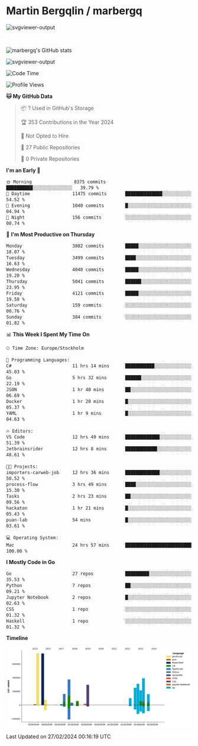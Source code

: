 # Martin Bergqlin / marbergq

![svgviewer-output](https://user-images.githubusercontent.com/2405410/206014777-22d41ecb-c24f-421d-b7d9-bba2cb5bb0de.svg)

<br>

<!--- [![Martin's Week](https://github-readme-stats.vercel.app/api/wakatime?username=marbergq&theme=dark)](https://github.com/anuraghazra/github-readme-stats) -->

![marbergq's GitHub stats](https://github-readme-stats.vercel.app/api?username=marbergq&count_private=true&show_icons=true)

![svgviewer-output](https://wakatime.com/badge/user/3f0a2069-6683-4e19-9a4a-7d21ea815067.svg)

<!--START_SECTION:waka-->
![Code Time](http://img.shields.io/badge/Code%20Time-3%2C772%20hrs%2039%20mins-blue)

![Profile Views](http://img.shields.io/badge/Profile%20Views-0-blue)

**🐱 My GitHub Data** 

> 📦 ? Used in GitHub's Storage 
 > 
> 🏆 353 Contributions in the Year 2024
 > 
> 🚫 Not Opted to Hire
 > 
> 📜 27 Public Repositories 
 > 
> 🔑 0 Private Repositories 
 > 
**I'm an Early 🐤** 

```text
🌞 Morning                8375 commits        ██████████░░░░░░░░░░░░░░░   39.79 % 
🌆 Daytime                11475 commits       ██████████████░░░░░░░░░░░   54.52 % 
🌃 Evening                1040 commits        █░░░░░░░░░░░░░░░░░░░░░░░░   04.94 % 
🌙 Night                  156 commits         ░░░░░░░░░░░░░░░░░░░░░░░░░   00.74 % 
```
📅 **I'm Most Productive on Thursday** 

```text
Monday                   3802 commits        █████░░░░░░░░░░░░░░░░░░░░   18.07 % 
Tuesday                  3499 commits        ████░░░░░░░░░░░░░░░░░░░░░   16.63 % 
Wednesday                4040 commits        █████░░░░░░░░░░░░░░░░░░░░   19.20 % 
Thursday                 5041 commits        ██████░░░░░░░░░░░░░░░░░░░   23.95 % 
Friday                   4121 commits        █████░░░░░░░░░░░░░░░░░░░░   19.58 % 
Saturday                 159 commits         ░░░░░░░░░░░░░░░░░░░░░░░░░   00.76 % 
Sunday                   384 commits         ░░░░░░░░░░░░░░░░░░░░░░░░░   01.82 % 
```


📊 **This Week I Spent My Time On** 

```text
🕑︎ Time Zone: Europe/Stockholm

💬 Programming Languages: 
C#                       11 hrs 14 mins      ███████████░░░░░░░░░░░░░░   45.03 % 
Go                       5 hrs 32 mins       ██████░░░░░░░░░░░░░░░░░░░   22.19 % 
JSON                     1 hr 40 mins        ██░░░░░░░░░░░░░░░░░░░░░░░   06.69 % 
Docker                   1 hr 20 mins        █░░░░░░░░░░░░░░░░░░░░░░░░   05.37 % 
YAML                     1 hr 9 mins         █░░░░░░░░░░░░░░░░░░░░░░░░   04.63 % 

🔥 Editors: 
VS Code                  12 hrs 49 mins      █████████████░░░░░░░░░░░░   51.39 % 
Jetbrainsrider           12 hrs 8 mins       ████████████░░░░░░░░░░░░░   48.61 % 

🐱‍💻 Projects: 
importers-carweb-job     12 hrs 36 mins      █████████████░░░░░░░░░░░░   50.52 % 
process-flow             3 hrs 49 mins       ████░░░░░░░░░░░░░░░░░░░░░   15.30 % 
Tasks                    2 hrs 23 mins       ██░░░░░░░░░░░░░░░░░░░░░░░   09.56 % 
hackaton                 1 hr 21 mins        █░░░░░░░░░░░░░░░░░░░░░░░░   05.43 % 
puan-lab                 54 mins             █░░░░░░░░░░░░░░░░░░░░░░░░   03.61 % 

💻 Operating System: 
Mac                      24 hrs 57 mins      █████████████████████████   100.00 % 
```

**I Mostly Code in Go** 

```text
Go                       27 repos            █████████░░░░░░░░░░░░░░░░   35.53 % 
Python                   7 repos             ██░░░░░░░░░░░░░░░░░░░░░░░   09.21 % 
Jupyter Notebook         2 repos             █░░░░░░░░░░░░░░░░░░░░░░░░   02.63 % 
CSS                      1 repo              ░░░░░░░░░░░░░░░░░░░░░░░░░   01.32 % 
Haskell                  1 repo              ░░░░░░░░░░░░░░░░░░░░░░░░░   01.32 % 
```



**Timeline**

![Lines of Code chart](https://raw.githubusercontent.com/marbergq/marbergq/main/assets/bar_graph.png)


 Last Updated on 27/02/2024 00:16:19 UTC
<!--END_SECTION:waka-->
